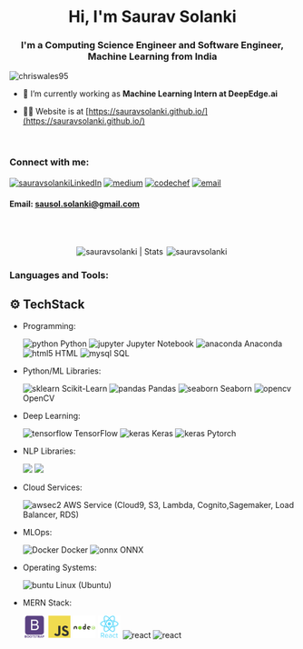 <h1 align="center">Hi, I'm Saurav Solanki</h1>
<h3 align="center">I'm a Computing Science Engineer and Software Engineer, Machine Learning from India</h3>

<p align="left"> <img src="https://komarev.com/ghpvc/?username=chriswales95&label=Profile%20views&color=0e75b6&style=flat" alt="chriswales95" /> </p>

- 🔭 I’m currently working as **Machine Learning Intern at DeepEdge.ai**

- 👨‍💻 Website is at [https://sauravsolanki.github.io/](https://sauravsolanki.github.io/)


</br>
<h3 align="left">Connect with me:</h3>

<p align="left">

<a href="https://www.linkedin.com/in/saurav-solanki-11a903121/" target="blank">
<img align="center" src="https://i0.wp.com/www.sfdcamplified.com/wp-content/uploads/2019/04/linkedin-logo-copy.png?w=612&ssl=1" alt="sauravsolankiLinkedIn" height="40" width="40" /></a>

<a href="https://saurav-solanki.medium.com/" target="blank">
<img align="center" src="https://banner2.cleanpng.com/20180328/lvw/kisspng-medium-logo-publishing-blog-i-5abb6adcaa7024.4856922615222320286981.jpg" height="40" width="40" alt="medium" /></a>

<a href="https://www.codechef.com/users/sauravsolanki">
<img align="center" src="https://upload.wikimedia.org/wikipedia/en/thumb/7/7b/Codechef%28new%29_logo.svg/220px-Codechef%28new%29_logo.svg.png" height="40" width="100" alt="codechef" /></a>

<a href="mailto:sausol.solanki@gmail.com">
<img align="center" src="https://upload.wikimedia.org/wikipedia/commons/7/7e/Gmail_icon_%282020%29.svg" height="40" width="100" alt="email" /></a>


<!--  -->
#### Email: sausol.solanki@gmail.com 

</p>

</br></br>

<div align="center">
  <img height="150" src="https://github-readme-stats.vercel.app/api?username=sauravsolanki&show_icons=true&theme=gotham" alt="sauravsolanki | Stats" />
 
 <img height="150" hspace="2" src="https://github-readme-stats.vercel.app/api/top-langs?username=sauravsolanki&show_icons=true&locale=en&layout=compact&theme=gotham" alt="sauravsolanki" />

</div>

<h3 align="left">Languages and Tools:</h3>

## ⚙️ TechStack
- Programming:

  <img src="https://cdn3.iconfinder.com/data/icons/logos-and-brands-adobe/512/267_Python-512.png" alt="python" width="30" height="30"/> Python
  <img src="https://upload.wikimedia.org/wikipedia/commons/thumb/3/38/Jupyter_logo.svg/1767px-Jupyter_logo.svg.png" alt="jupyter" width="30" height="30"/> Jupyter Notebook
  <img src="https://www.psych.mcgill.ca/labs/mogillab/anaconda2/pkgs/anaconda-navigator-1.4.3-py27_0/lib/python2.7/site-packages/anaconda_navigator/static/images/anaconda-icon-1024x1024.png" alt="anaconda" width="30" height="30"/> Anaconda
  <img src="https://upload.wikimedia.org/wikipedia/commons/thumb/6/61/HTML5_logo_and_wordmark.svg/512px-HTML5_logo_and_wordmark.svg.png" alt="html5" height="30"/> HTML
  <img src="https://i.pinimg.com/originals/50/f1/58/50f1582a95bdac10f1c3fa295c8b947b.png" alt="mysql" width="30" height="30"/> SQL

- Python/ML Libraries:

  <img src="https://upload.wikimedia.org/wikipedia/commons/thumb/0/05/Scikit_learn_logo_small.svg/1024px-Scikit_learn_logo_small.svg.png" alt="sklearn" height="30"/> Scikit-Learn 
  <img src="https://upload.wikimedia.org/wikipedia/commons/thumb/2/22/Pandas_mark.svg/1200px-Pandas_mark.svg.png" alt="pandas" width="30" height="30"/> Pandas 
  <img src="http://seaborn.pydata.org/_images/logo-mark-lightbg.svg" alt="seaborn" width="30" height="30"/> Seaborn 
  <img src="https://opencv.org/wp-content/uploads/2020/07/OpenCV_logo_no_text_.png" alt="opencv" width="30" height="30"/> OpenCV 

 
- Deep Learning:

  <img src="https://upload.wikimedia.org/wikipedia/commons/thumb/2/2d/Tensorflow_logo.svg/1200px-Tensorflow_logo.svg.png" alt="tensorflow" width="30" height="30"/> TensorFlow 
  <img src="https://upload.wikimedia.org/wikipedia/commons/thumb/a/ae/Keras_logo.svg/600px-Keras_logo.svg.png" alt="keras" width="30" height="30"/> Keras
<img src="https://pytorch.org/assets/images/pytorch-logo.png" alt="keras" width="30" height="30"/> Pytorch


- NLP Libraries:

  <img height="30" src="https://img.shields.io/badge/NLTK-black?style=for-the-badge&logo=NLTK&logoColor=white"/> <img height="30" src="https://img.shields.io/badge/spaCy-blue?style=for-the-badge&logo=spaCy&logoColor=white"/> 

- Cloud Services:
 
  <img src="https://upload.wikimedia.org/wikipedia/commons/thumb/b/b9/AWS_Simple_Icons_Compute_Amazon_EC2_Instances.svg/1200px-AWS_Simple_Icons_Compute_Amazon_EC2_Instances.svg.png" alt="awsec2" width="25" height="25"/> AWS Service (Cloud9, S3, Lambda, Cognito,Sagemaker, Load Balancer, RDS) 

- MLOps:

  <img src="https://cdn3.iconfinder.com/data/icons/logos-and-brands-adobe/512/97_Docker-512.png" alt="Docker" width="25" height="25"/> Docker 
  <img src="https://artwork.lfaidata.foundation/projects/onnx/icon/color/onnx-icon-color.png" alt="onnx" width="25" height="25"/> ONNX 
  
  
- Operating Systems:

  <img src="https://seeklogo.com/images/U/ubuntu-logo-8FDEC6A07B-seeklogo.com.png" alt="buntu" height="20" width="20"/> Linux (Ubuntu)

- MERN Stack:

   <img src="https://raw.githubusercontent.com/devicons/devicon/master/icons/bootstrap/bootstrap-plain-wordmark.svg" alt="bootstrap" width="40" height="40"/> 
  
   <img src="https://raw.githubusercontent.com/devicons/devicon/master/icons/javascript/javascript-original.svg" alt="javascript" width="40" height="40"/> 

    <img src="https://raw.githubusercontent.com/devicons/devicon/master/icons/nodejs/nodejs-original-wordmark.svg" alt="nodejs" width="40" height="40"/> 
   
    <img src="https://raw.githubusercontent.com/devicons/devicon/master/icons/react/react-original-wordmark.svg" alt="react" width="40" height="40"/> 

    <img src="https://miro.medium.com/max/1632/1*TpbxEQy4ckB-g31PwUQPlg.png" alt="react" width="40" height="40"/>

    <img src="https://webimages.mongodb.com/_com_assets/cms/MongoDB_Logo_FullColorBlack_RGB-4td3yuxzjs.png?auto=format%2Ccompress" alt="react" width="120" height="40"/> 
    <!--  -->


 


   
